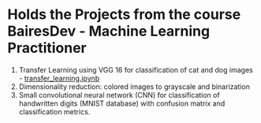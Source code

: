 # Holds the Projects from the course BairesDev - Machine Learning Practitioner
1) Transfer Learning using VGG 16 for classification of cat and dog images - [transfer_learning.ipynb](https://github.com/igornunespatricio/BairesDev-Machine-Learning-Practitioner/blob/main/transfer_learning.ipynb)
2) Dimensionality reduction: colored images to grayscale and binarization
3) Small convolutional neural network (CNN) for classification of handwritten digits (MNIST database) with confusion matrix and classification metrics.
